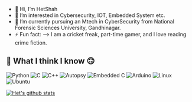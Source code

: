 - 👋 Hi, I’m HetShah
- 👀 I’m interested in Cybersecurity, IOT, Embedded System etc.
- 🌱 I’m currently pursuing an Mtech in CyberSecurity from National Forensic Sciences University, Gandhinagar.
- ⚡ Fun fact: --> I am a cricket freak, part-time gamer, and I love reading crime fiction.

## 🔧 What I think I know :upside_down_face:
![Python](https://img.shields.io/badge/python-3670A0?style=plastic&logo=python&logoColor=ffdd54)
![C](https://img.shields.io/badge/c-%2300599C?style=plastic&logo=c&logoColor=white)
![C++](https://img.shields.io/badge/c++-%2300599C?style=plastic&logo=c%2B%2B&logoColor=white)
![Autopsy](https://img.shields.io/badge/Autopsy-000000?style=plastic&logo=autopsy&logoColor=white)
![Embedded C](https://img.shields.io/badge/EmbeddedC-098BF5?style=plastic&logo=embeddedc&logoColor=white)
![Arduino](https://img.shields.io/badge/Arduino-009292?style=plastic&logo=arduino&logoColor=white)
![Linux](https://img.shields.io/badge/Linux-FCC624?style=plastic&logo=linux&logoColor=black)
![Ubuntu](https://img.shields.io/badge/Ubuntu-E95420?style=plastic&logo=ubuntu&logoColor=white)

[![Het's github stats](https://github-readme-stats.vercel.app/api?username=EinsteinVirus&count_private=true&show_icons=true&theme=blue-green&hide_rank=false)](https://github.com/anuraghazra/github-readme-stats)
